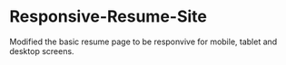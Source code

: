 # Responsive-Resume-Site

Modified the basic resume page to be responvive for mobile, tablet and desktop screens.
